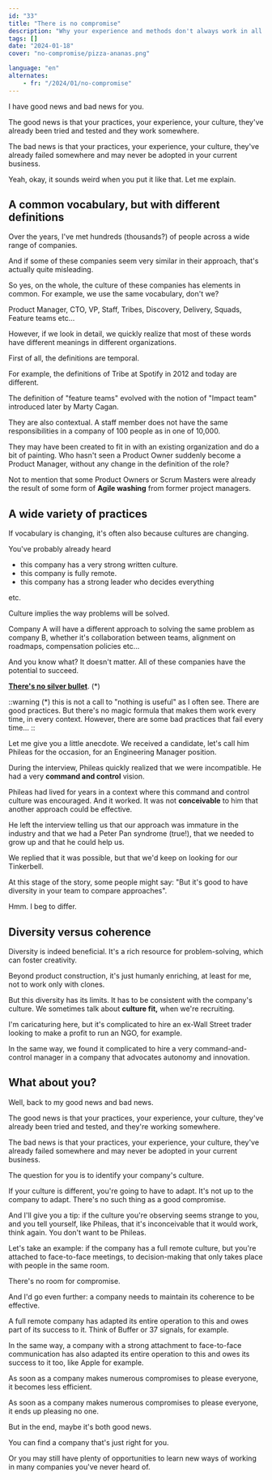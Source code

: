 ```yaml
---
id: "33"
title: "There is no compromise"
description: "Why your experience and methods don't always work in all companies. What is culture fit?"
tags: []
date: "2024-01-18"
cover: "no-compromise/pizza-ananas.png"

language: "en"
alternates:
    - fr: "/2024/01/no-compromise"
---
```

I have good news and bad news for you.

The good news is that your practices, your experience, your culture, they've already been tried and tested and they work somewhere.

The bad news is that your practices, your experience, your culture, they've already failed somewhere and may never be adopted in your current business.

Yeah, okay, it sounds weird when you put it like that. Let me explain.

## A common vocabulary, but with different definitions

Over the years, I've met hundreds (thousands?) of people across a wide range of companies.

And if some of these companies seem very similar in their approach, that's actually quite misleading.

So yes, on the whole, the culture of these companies has elements in common. For example, we use the same vocabulary, don't we?

Product Manager, CTO, VP, Staff, Tribes, Discovery, Delivery, Squads, Feature teams etc...

However, if we look in detail, we quickly realize that most of these words have different meanings in different organizations.

First of all, the definitions are temporal.

For example, the definitions of Tribe at Spotify in 2012 and today are different.

The definition of "feature teams" evolved with the notion of "Impact team" introduced later by Marty Cagan.

They are also contextual. A staff member does not have the same responsibilities in a company of 100 people as in one of 10,000.

They may have been created to fit in with an existing organization and do a bit of painting. Who hasn't seen a Product Owner suddenly become a Product Manager, without any change in the definition of the role?

Not to mention that some Product Owners or Scrum Masters were already the result of some form of **Agile washing** from former project managers.

## A wide variety of practices

If vocabulary is changing, it's often also because cultures are changing.

You've probably already heard

- this company has a very strong written culture.
- this company is fully remote.
- this company has a strong leader who decides everything

etc.

Culture implies the way problems will be solved.

Company A will have a different approach to solving the same problem as company B, whether it's collaboration between teams, alignment on roadmaps, compensation policies etc...

And you know what? It doesn't matter. All of these companies have the potential to succeed.

**[There's no silver bullet](https://en.wikipedia.org/wiki/No_Silver_Bullet)**. (\*)

::warning
(\*) this is not a call to "nothing is useful" as I often see. There are good practices. But there's no magic formula that makes them work every time, in every context. However, there are some bad practices that fail every time...
::

Let me give you a little anecdote. We received a candidate, let's call him Phileas for the occasion, for an Engineering Manager position.

During the interview, Phileas quickly realized that we were incompatible. He had a very **command and control** vision.

Phileas had lived for years in a context where this command and control culture was encouraged. And it worked. It was not **conceivable** to him that another approach could be effective.

He left the interview telling us that our approach was immature in the industry and that we had a Peter Pan syndrome (true!), that we needed to grow up and that he could help us.

We replied that it was possible, but that we'd keep on looking for our Tinkerbell.

At this stage of the story, some people might say: "But it's good to have diversity in your team to compare approaches".

Hmm. I beg to differ.

## Diversity versus coherence

Diversity is indeed beneficial. It's a rich resource for problem-solving, which can foster creativity.

Beyond product construction, it's just humanly enriching, at least for me, not to work only with clones.

But this diversity has its limits. It has to be consistent with the company's culture. We sometimes talk about **culture fit,** when we're recruiting.

I'm caricaturing here, but it's complicated to hire an ex-Wall Street trader looking to make a profit to run an NGO, for example.

In the same way, we found it complicated to hire a very command-and-control manager in a company that advocates autonomy and innovation.

## What about you?

Well, back to my good news and bad news.

The good news is that your practices, your experience, your culture, they've already been tried and tested, and they're working somewhere.

The bad news is that your practices, your experience, your culture, they've already failed somewhere and may never be adopted in your current business.

The question for you is to identify your company's culture.

If your culture is different, you're going to have to adapt. It's not up to the company to adapt. There's no such thing as a good compromise.

And I'll give you a tip: if the culture you're observing seems strange to you, and you tell yourself, like Phileas, that it's inconceivable that it would work, think again. You don't want to be Phileas.

Let's take an example: if the company has a full remote culture, but you're attached to face-to-face meetings, to decision-making that only takes place with people in the same room.

There's no room for compromise.

And I'd go even further: a company needs to maintain its coherence to be effective.

A full remote company has adapted its entire operation to this and owes part of its success to it. Think of Buffer or 37 signals, for example.

In the same way, a company with a strong attachment to face-to-face communication has also adapted its entire operation to this and owes its success to it too, like Apple for example.

As soon as a company makes numerous compromises to please everyone, it becomes less efficient.

As soon as a company makes numerous compromises to please everyone, it ends up pleasing no one.

But in the end, maybe it's both good news.

You can find a company that's just right for you.

Or you may still have plenty of opportunities to learn new ways of working in many companies you've never heard of.
